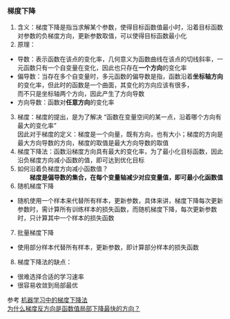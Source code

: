 ### 梯度下降
1. 含义：梯度下降是指当求解某个参数，使得目标函数值最小时，沿着目标函数对参数的负梯度方向，更新参数取值，可以使得目标函数最小化
2. 原理：
- 导数：表示函数在该点的变化率，几何意义为函数曲线在该点的切线斜率，一元函数只有一个自变量在变化，因此也只存在**一个方向**的变化率   
- 偏导数：当存在多个自变量时，多元函数的偏导数是指，函数沿着**坐标轴方向**的变化率，但此时的函数是一个曲面，其变化的方向应该有很多，   
  而不只是坐标轴两个方向，因此产生了方向导数
- 方向导数：函数对**任意方向**的变化率
3. 梯度：梯度的提出，是为了解决 “函数在变量空间的某一点，沿着哪个方向有最大的变化率”      
因此对于梯度的定义：梯度是一个向量，既有方向，也有大小；梯度的方向是最大方向导数的方向，梯度的取值是最大方向导数的取值
4. 梯度下降法：函数沿梯度方向具有最大的变化率，为了最小化目标函数，因此沿负梯度方向减小函数的值，即可达到优化目标
5. 如何沿着负梯度方向减小函数值？    
　　**梯度是偏导数的集合，在每个变量轴减少对应变量值，即可最小化函数值**
6. 随机梯度下降
-  随机使用一个样本来代替所有样本，更新参数，具体来讲，梯度下降每次更新参数时，需计算所有训练样本的损失函数，而随机梯度下降，每次更新参数时，只计算其中一个样本的损失函数
7. 批量梯度下降
-  使用部分样本代替所有样本，更新参数，即计算部分样本的损失函数

8. 梯度下降法的缺点：
- 很难选择合适的学习速率
- 很容易收敛到局部最优     

参考 [机器学习中的梯度下降法](https://www.jianshu.com/p/b8ad0f623e19)     
[为什么梯度反方向是函数值局部下降最快的方向？](https://zhuanlan.zhihu.com/p/24913912)
